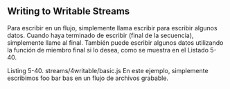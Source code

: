 ## Writing to Writable Streams

Para escribir en un flujo, simplemente llama escribir para escribir algunos datos. 
Cuando haya terminado de escribir (final de la secuencia),
simplemente llame al final. También puede escribir algunos 
datos utilizando la función de miembro final si lo desea, como se muestra en el Listado 5-40.

Listing 5-40. streams/4writable/basic.js
En este ejemplo, simplemente escribimos foo bar bas en 
un flujo de archivos grabable.
